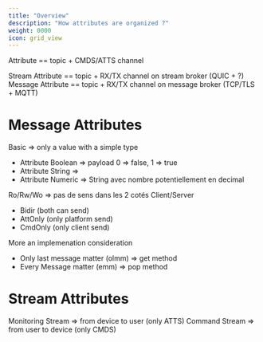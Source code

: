 ```yaml
---
title: "Overview"
description: "How attributes are organized ?"
weight: 0000
icon: grid_view
---
```



Attribute == topic + CMDS/ATTS channel

Stream Attribute == topic + RX/TX channel on stream broker (QUIC + ?)
Message Attribute == topic + RX/TX channel on message broker (TCP/TLS + MQTT)


# Message Attributes

Basic => only a value with a simple type

- Attribute Boolean => payload 0 => false, 1 => true
- Attribute String => 
- Attribute Numeric => String avec nombre potentiellement en decimal


Ro/Rw/Wo => pas de sens dans les 2 cotés Client/Server

- Bidir (both can send)
- AttOnly (only platform send)
- CmdOnly (only client send)


More an implemenation consideration

- Only last message matter (olmm) => get method
- Every Message matter (emm) => pop method


# Stream  Attributes

Monitoring Stream => from device to user (only ATTS)
Command Stream => from user to device (only CMDS)


